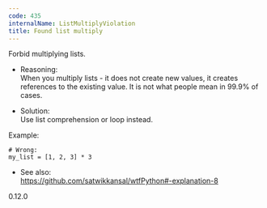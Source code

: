 ```yaml
---
code: 435
internalName: ListMultiplyViolation
title: Found list multiply
---
```


Forbid multiplying lists.

  - Reasoning:  
    When you multiply lists - it does not create new values, it creates
    references to the existing value. It is not what people mean in
    99.9% of cases.

  - Solution:  
    Use list comprehension or loop instead.

Example:

    # Wrong:
    my_list = [1, 2, 3] * 3

  - See also:  
    <https://github.com/satwikkansal/wtfPython#-explanation-8>

<div class="versionadded">

0.12.0

</div>